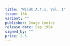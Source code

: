 ```yaml
---
title: "WildC.A.T.s, Vol. 1"
issue: 13A
variant: ""
publisher: Image Comics
release_date: Sep 1994
signed_by: ""
price: 2.5
---
```


